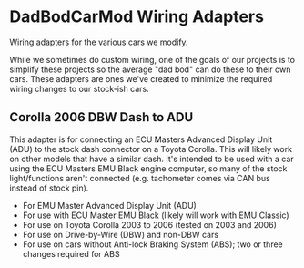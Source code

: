 DadBodCarMod Wiring Adapters
============================

Wiring adapters for the various cars we modify.

While we sometimes do custom wiring, one of the goals of our projects is to
simplify these projects so the average "dad bod" can do these to their own cars.
These adapters are ones we've created to minimize the required wiring changes to
our stock-ish cars.

Corolla 2006 DBW Dash to ADU
----------------------------

This adapter is for connecting an ECU Masters Advanced Display Unit (ADU) to the
stock dash connector on a Toyota Corolla.  This will likely work on other models
that have a similar dash.  It's intended to be used with a car using the ECU
Masters EMU Black engine computer, so many of the stock light/functions aren't
connected (e.g. tachometer comes via CAN bus instead of stock pin).

 * For EMU Master Advanced Display Unit (ADU)
 * For use with ECU Master EMU Black (likely will work with EMU Classic)
 * For use on Toyota Corolla 2003 to 2006 (tested on 2003 and 2006)
 * For use on Drive-by-Wire (DBW) and non-DBW cars
 * For use on cars without Anti-lock Braking System (ABS); two or three changes
   required for ABS
